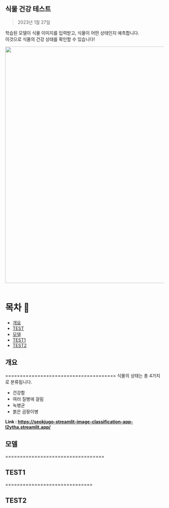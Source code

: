 ## 식물 건강 테스트
> 2023년 1월 27일

학습된 모델이 식물 이미지를 입력받고, 식물이 어떤 상태인지 예측합니다.  
이것으로 식물의 건강 상태를 확인할 수 있습니다!

<div align='center'>
  <img src="https://user-images.githubusercontent.com/106129152/215032337-e3d9c5d6-2b2c-47ff-9076-96b388df22b6.png" width="750">
</div>
<br/>

목차 :bookmark_tabs:
================================
- [개요](#개요)
- [TEST](#TEST)
- [모델](#모델)
- [TEST1](#TEST1)
- [TEST2](#TEST2)



## 개요
======================================
식물의 상태는 총 4가지로 분류됩니다.

- 건강함
- 여러 질병에 걸림
- 녹병균
- 붉은 곰팡이병

**Link : https://seokjugo-streamlit-image-classification-app-l2ytha.streamlit.app/**


## 모델
==================================


## TEST1
==============================




## TEST2
